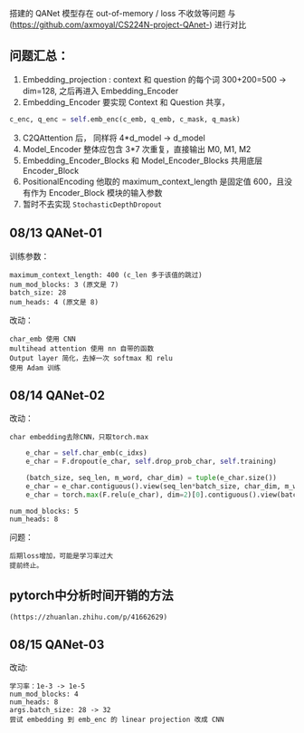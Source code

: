 搭建的 QANet 模型存在 out-of-memory / loss 不收敛等问题
与 (https://github.com/axmoyal/CS224N-project-QAnet-) 进行对比

## 问题汇总：

1. Embedding_projection : context 和 question 的每个词 300+200=500 -> dim=128, 之后再进入 Embedding_Encoder
2. Embedding_Encoder 要实现 Context 和 Question 共享，

```python
c_enc, q_enc = self.emb_enc(c_emb, q_emb, c_mask, q_mask)
```

3. C2QAttention 后， 同样将 4\*d_model -> d_model
4. Model_Encoder 整体应包含 3\*7 次重复，直接输出 M0, M1, M2
5. Embedding_Encoder_Blocks 和 Model_Encoder_Blocks 共用底层 Encoder_Block
6. PositionalEncoding 他取的 maximum_context_length 是固定值 600，且没有作为 Encoder_Block 模块的输入参数
7. 暂时不去实现 `StochasticDepthDropout`

## 08/13 QANet-01

训练参数：

    maximum_context_length: 400 (c_len 多于该值的跳过)
    num_mod_blocks: 3 (原文是 7)
    batch_size: 28
    num_heads: 4 (原文是 8)

改动：

    char_emb 使用 CNN
    multihead attention 使用 nn 自带的函数
    Output layer 简化，去掉一次 softmax 和 relu
    使用 Adam 训练

## 08/14 QANet-02

改动：

    char embedding去除CNN，只取torch.max
    
```python
    e_char = self.char_emb(c_idxs)
    e_char = F.dropout(e_char, self.drop_prob_char, self.training)

    (batch_size, seq_len, m_word, char_dim) = tuple(e_char.size())
    e_char = e_char.contiguous().view(seq_len*batch_size, char_dim, m_word)
    e_char = torch.max(F.relu(e_char), dim=2)[0].contiguous().view(batch_size, seq_len, char_dim)
```
    num_mod_blocks: 5
    num_heads: 8

问题：
    
    后期loss增加，可能是学习率过大
    提前终止。

## pytorch中分析时间开销的方法
    (https://zhuanlan.zhihu.com/p/41662629)



## 08/15 QANet-03

改动:

    学习率：1e-3 -> 1e-5
    num_mod_blocks: 4
    num_heads: 8
    args.batch_size: 28 -> 32
    尝试 embedding 到 emb_enc 的 linear projection 改成 CNN